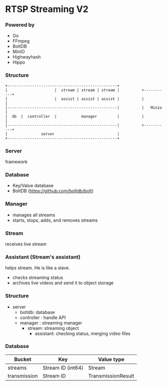 # RTSP Streaming V2

### Powered by 

* Go
* FFmpeg
* BoltDB
* MinIO
* Highwayhash
* Hippo


### Structure

```
+-------------------------------------------------+  
|                     |  stream | stream | stream |          +-----------+
|                     |  assist | assist | assist |          |           |
|-------------------------------------------------|          |   Minio   |
|  db  |  controller  |           manager         |          |           |
|-------------------------------------------------|          +-----------+
|               server                            |   
+-------------------------------------------------+
```

### Server

framework

### Database

- Key/Value database
- BoltDB (https://github.com/boltdb/bolt)

### Manager

- manages all streams
- starts, stops, adds, and removes streams

### Stream

receives live stream

### Assistant (Stream's assistant)

helps stream. He is like a slave.

- checks streaming status
- archives live videos and send it to object storage

### Structure

* server
    - boltdb: database
    - controller : handle API
    - manager : streaming manager
        - stream: streaming object
            -  assistant: checking status, merging video files


### Database

|Bucket|Key|Value type|
|---|---|---|
|streams|Stream ID (int64)|Stream|
|transmission|Stream ID|TransmissionResult|

